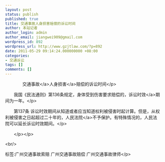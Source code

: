 ```yaml
---
layout: post
status: publish
published: true
title: 交通事故人身损害赔偿的诉讼时间
author: 本站记者
author_login: admin
author_email: jiangwei909@gmail.com
wordpress_id: 892
wordpress_url: http://www.gzjtlaw.com/?p=892
date: 2011-05-29 09:14:24.000000000 +08:00
categories:
- 交通诉讼
tags: []
comments: []
---
```

<p><p>　　　　<a>交通事故<&#47;a><a>人身损害<&#47;a>赔偿的诉讼时间<&#47;p><p>　　我国《民法通则》第136条规定，身体受到伤害要求赔偿的，<a>诉讼时效<&#47;a>期间为一年。<&#47;p><br><p>　　第137条 诉讼时效期间从知道或者应当知道权利被侵害时起计算。但是，从权利被侵害之日起超过二十年的，<a>人民法院<&#47;a>不予保护。有特殊情况的，人民法院可以延长诉讼时效期间。<&#47;p><br><p>　　<&#47;p><&#47;p><br&#47;><p>标签:广州交通事故索赔 广州交通事故赔偿 广州交通事故律师<&#47;p>
